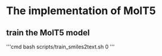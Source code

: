 # The implementation of MolT5

## train the MolT5 model

'''cmd
bash scripts/train_smiles2text.sh 0
'''
